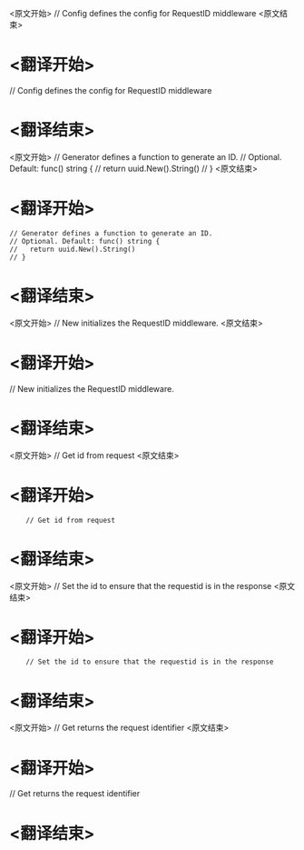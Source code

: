 
<原文开始>
// Config defines the config for RequestID middleware
<原文结束>

# <翻译开始>
// Config defines the config for RequestID middleware
# <翻译结束>


<原文开始>
	// Generator defines a function to generate an ID.
	// Optional. Default: func() string {
	//   return uuid.New().String()
	// }
<原文结束>

# <翻译开始>
	// Generator defines a function to generate an ID.
	// Optional. Default: func() string {
	//   return uuid.New().String()
	// }
# <翻译结束>


<原文开始>
// New initializes the RequestID middleware.
<原文结束>

# <翻译开始>
// New initializes the RequestID middleware.
# <翻译结束>


<原文开始>
		// Get id from request
<原文结束>

# <翻译开始>
		// Get id from request
# <翻译结束>


<原文开始>
		// Set the id to ensure that the requestid is in the response
<原文结束>

# <翻译开始>
		// Set the id to ensure that the requestid is in the response
# <翻译结束>


<原文开始>
// Get returns the request identifier
<原文结束>

# <翻译开始>
// Get returns the request identifier
# <翻译结束>

